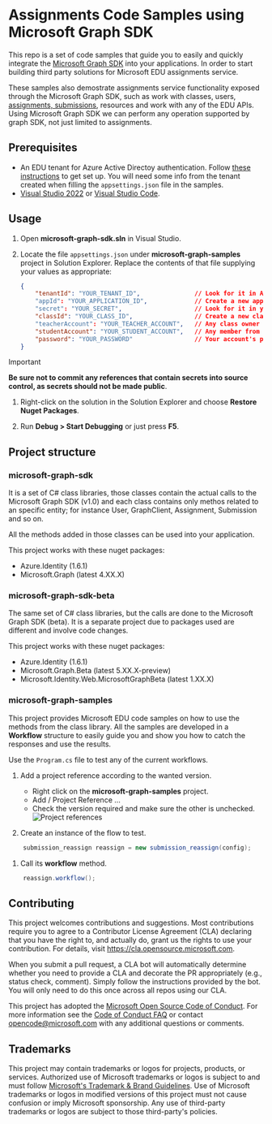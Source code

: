 # Assignments Code Samples using Microsoft Graph SDK

This repo is a set of code samples that guide you to easily and quickly integrate the [Microsoft Graph SDK](/graph/sdks/sdks-overview) into your applications. In order to start building third party solutions for Microsoft EDU assignments service.

These samples also demostrate assignments service functionality exposed through the Microsoft Graph SDK, such as work with classes, users, [assignments, submissions](/graph/assignments-submissions-states-transition), resources and work with any of the EDU APIs. Using Microsoft Graph SDK we can perform any operation supported by graph SDK, not just limited to assignments.

## Prerequisites

* An EDU tenant for Azure Active Directoy authentication. Follow [these instructions](/graph/msgraph-onboarding-overview) to get set up. You will need some info from the tenant created when filling the `appsettings.json` file in the samples.
* [Visual Studio 2022](https://visualstudio.microsoft.com/downloads) or [Visual Studio Code](https://code.visualstudio.com/download).

## Usage

1. Open __microsoft-graph-sdk.sln__ in Visual Studio.

1. Locate the file `appsettings.json` under __microsoft-graph-samples__ project in Solution Explorer. Replace the contents of that file supplying your values as appropriate:

    ```json
    {
        "tenantId": "YOUR_TENANT_ID",               // Look for it in Azure portal; https://learn.microsoft.com/en-us/azure/active-directory/fundamentals/active-directory-how-to-find-tenant
        "appId": "YOUR_APPLICATION_ID",             // Create a new app or take any existing in your Azure portal; https://learn.microsoft.com/en-us/azure/active-directory/develop/quickstart-register-app
        "secret": "YOUR_SECRET",                    // Look for it in your app registration in Azure portal.
        "classId": "YOUR_CLASS_ID",                 // Create a new class team or take it from an existing one; https://support.microsoft.com/en-us/topic/get-started-in-your-class-team-6b5fd708-35b9-4caf-b66e-d8f2468e4fd5
        "teacherAccount": "YOUR_TEACHER_ACCOUNT",   // Any class owner account
        "studentAccount": "YOUR_STUDENT_ACCOUNT",   // Any member from the class.
        "password": "YOUR_PASSWORD"                 // Your account's password.
    }
    ```

> [!IMPORTANT]
> __Be sure not to commit any references that contain secrets into source control, as secrets should not be made public__.

1. Right-click on the solution in the Solution Explorer and choose __Restore Nuget Packages__.

1. Run __Debug > Start Debugging__ or just press __F5__.

## Project structure

### microsoft-graph-sdk

It is a set of C# class libraries, those classes contain the actual calls to the Microsoft Graph SDK (v1.0) and each class contains only methos related to an specific entity; for instance User, GraphClient, Assignment, Submission and so on.

All the methods added in those classes can be used into your application.

This project works with these nuget packages:

* Azure.Identity (1.6.1)
* Microsoft.Graph (latest 4.XX.X)

### microsoft-graph-sdk-beta

The same set of C# class libraries, but the calls are done to the Microsoft Graph SDK (beta). It is a separate project due to packages used are different and involve code changes.

This project works with these nuget packages:

* Azure.Identity (1.6.1)
* Microsoft.Graph.Beta (latest 5.XX.X-preview)
* Microsoft.Identity.Web.MicrosoftGraphBeta (latest 1.XX.X)

### microsoft-graph-samples

This project provides Microsoft EDU code samples on how to use the methods from the class library. All the samples are developed in a __Workflow__ structure to easily guide you and show you how to catch the responses and use the results.

Use the `Program.cs` file to test any of the current workflows.

1. Add a project reference according to the wanted version.

    * Right click on the __microsoft-graph-samples__ project.
    * Add / Project Reference ...
    * Check the version required and make sure the other is unchecked.
    ![Project references](../edu-assignments-graph-sdk/images/project-references.png)

1. Create an instance of the flow to test.

```csharp
    submission_reassign reassign = new submission_reassign(config);
```

1. Call its __workflow__ method.

```csharp
    reassign.workflow();
```

## Contributing

This project welcomes contributions and suggestions.  Most contributions require you to agree to a
Contributor License Agreement (CLA) declaring that you have the right to, and actually do, grant us
the rights to use your contribution. For details, visit https://cla.opensource.microsoft.com.

When you submit a pull request, a CLA bot will automatically determine whether you need to provide
a CLA and decorate the PR appropriately (e.g., status check, comment). Simply follow the instructions
provided by the bot. You will only need to do this once across all repos using our CLA.

This project has adopted the [Microsoft Open Source Code of Conduct](https://opensource.microsoft.com/codeofconduct/).
For more information see the [Code of Conduct FAQ](https://opensource.microsoft.com/codeofconduct/faq/) or
contact [opencode@microsoft.com](mailto:opencode@microsoft.com) with any additional questions or comments.

## Trademarks

This project may contain trademarks or logos for projects, products, or services. Authorized use of Microsoft 
trademarks or logos is subject to and must follow 
[Microsoft's Trademark & Brand Guidelines](https://www.microsoft.com/en-us/legal/intellectualproperty/trademarks/usage/general).
Use of Microsoft trademarks or logos in modified versions of this project must not cause confusion or imply Microsoft sponsorship.
Any use of third-party trademarks or logos are subject to those third-party's policies.
